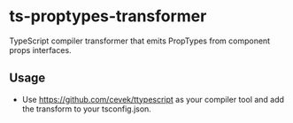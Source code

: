 # ts-proptypes-transformer

TypeScript compiler transformer that emits PropTypes from component props interfaces.

## Usage

-   Use https://github.com/cevek/ttypescript as your compiler tool and add the transform to your tsconfig.json.
